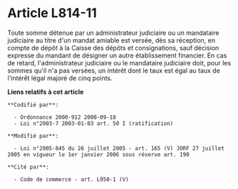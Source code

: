 # Article L814-11

Toute somme détenue par un administrateur judiciaire ou un mandataire judiciaire au titre d'un mandat amiable est versée, dès
sa réception, en compte de dépôt à la Caisse des dépôts et consignations, sauf décision expresse du mandant de désigner un
autre établissement financier. En cas de retard, l'administrateur judiciaire ou le mandataire judiciaire doit, pour les
sommes qu'il n'a pas versées, un intérêt dont le taux est égal au taux de l'intérêt légal majoré de cinq points.

**Liens relatifs à cet article**

	**Codifié par**:

	  - Ordonnance 2000-912 2000-09-18
	  - Loi n°2003-7 2003-01-03 art. 50 I (ratification)

	**Modifié par**:

	  - Loi n°2005-845 du 26 juillet 2005 - art. 165 (V) JORF 27 juillet 2005 en vigueur le 1er janvier 2006 sous réserve art. 190

	**Cité par**:

	  - Code de commerce - art. L950-1 (V)
